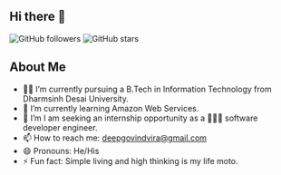 ## Hi there 👋

<!-- # Hi there, I'm Jane Doe! 👋 -->

![GitHub followers](https://img.shields.io/github/followers/janedoe?label=Follow&style=social) ![GitHub stars](https://img.shields.io/github/stars/janedoe?affiliations=OWNER%2CCOLLABORATOR&style=social)

## About Me


<!-- - 🔭 I’m currently working on ...  -->
- 👨‍🎓 I’m currently pursuing a B.Tech in Information Technology from Dharmsinh Desai University.
- 🌱 I’m currently learning Amazon Web Services.
- 🤔 I’m I am seeking an internship opportunity as a 👨🏻‍💻 software developer engineer.
- 📫 How to reach me: deepgovindvira@gmail.com
- 😄 Pronouns: He/His
- ⚡ Fun fact: Simple living and high thinking is my life moto.